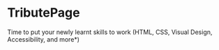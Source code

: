 # TributePage
Time to put your newly learnt skills to work (HTML, CSS, Visual Design, Accessibility, and more*)
